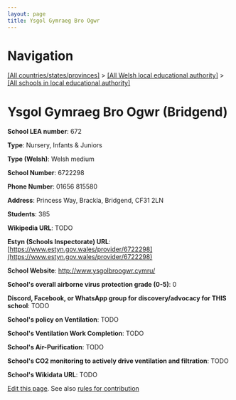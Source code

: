 ```yaml
---
layout: page
title: Ysgol Gymraeg Bro Ogwr
---
```

# Navigation

[[All countries/states/provinces]](../../..) > [[All Welsh local educational authority]](../..) > [[All schools in local educational authority]](..)

# Ysgol Gymraeg Bro Ogwr (Bridgend)

**School LEA number**: 672

**Type**: Nursery, Infants & Juniors

**Type (Welsh)**: Welsh medium

**School Number**: 6722298

**Phone Number**: 01656 815580

**Address**: Princess Way, Brackla, Bridgend, CF31 2LN

**Students**: 385

**Wikipedia URL**: TODO

**Estyn (Schools Inspectorate) URL**: [https://www.estyn.gov.wales/provider/6722298](https://www.estyn.gov.wales/provider/6722298)

**School Website**: http://www.ysgolbroogwr.cymru/

**School's overall airborne virus protection grade (0-5)**: 0

**Discord, Facebook, or WhatsApp group for discovery/advocacy for THIS school**: TODO

**School's policy on Ventilation**: TODO

**School's Ventilation Work Completion**: TODO

**School's Air-Purification**: TODO

**School's CO2 monitoring to actively drive ventilation and filtration**: TODO

**School's Wikidata URL**: TODO




[Edit this page](https://github.com/VentilationProject/Wales/edit/prif/./Bridgend/Ysgol_Gymraeg_Bro_Ogwr.md). See also [rules for contribution](../../../contribution-rules/)